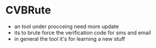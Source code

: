 # CVBRute
* an tool under procceing need more update 
* its to brute force the verification code for sms and email     
* in general the tool it's for learning a new stuff 

